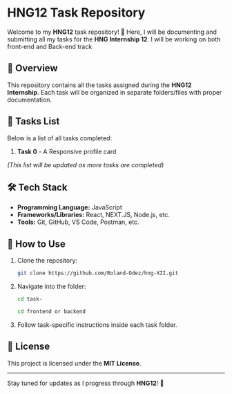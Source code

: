 # HNG12 Task Repository

Welcome to my **HNG12** task repository! 🚀 Here, I will be documenting and submitting all my tasks for the **HNG Internship 12**. I will be working on both front-end and Back-end track

## 📌 Overview

This repository contains all the tasks assigned during the **HNG12 Internship**. Each task will be organized in separate folders/files with proper documentation.

## 📂 Tasks List    

Below is a list of all tasks completed:

1. **Task 0** - A Responsive profile card

*(This list will be updated as more tasks are completed)*

## 🛠 Tech Stack

- **Programming Language:** JavaScript
- **Frameworks/Libraries:** React, NEXT.JS, Node.js, etc.
- **Tools:** Git, GitHub, VS Code, Postman, etc.

## 🚀 How to Use

1. Clone the repository:
   ```sh
   git clone https://github.com/Roland-Odez/hng-XII.git
   ```
2. Navigate into the folder:
   ```sh
   cd task-
   ```
   ```sh
   cd frontend or backend
   ```
3. Follow task-specific instructions inside each task folder.

## 📜 License

This project is licensed under the **MIT License**.

---

Stay tuned for updates as I progress through **HNG12**! 🎯


